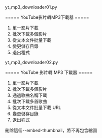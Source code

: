 yt_mp3_downloader01.py

===== YouTube影片轉MP3下載器 =====

1. 單一影片下載
2. 批次下載多個影片
3. 從文本文件批量下載
4. 變更儲存目錄
0. 退出程式

yt_mp3_downloader02.py

===== YouTube 影片轉 MP3 下載器 =====

1. 單一影片下載 
2. 批次下載多個影片 
3. 通過歌曲名稱下載
4. 批次下載多首歌曲 
5. 從文本文件批量下載 URL
6. 變更儲存目錄
0. 退出程式

刪除這個--embed-thumbnail，將不再包含縮圖
